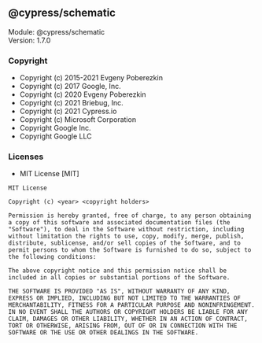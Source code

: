 ## @cypress/schematic
Module: @cypress/schematic\
Version: 1.7.0
### Copyright
- Copyright (c) 2015-2021 Evgeny Poberezkin
- Copyright (c) 2017 Google, Inc.
- Copyright (c) 2020 Evgeny Poberezkin
- Copyright (c) 2021 Briebug, Inc.
- Copyright (c) 2021 Cypress.io
- Copyright (c) Microsoft Corporation
- Copyright Google Inc.
- Copyright Google LLC
### Licenses 
 - MIT License [MIT]

```
MIT License

Copyright (c) <year> <copyright holders>

Permission is hereby granted, free of charge, to any person obtaining a copy of this software and associated documentation files (the "Software"), to deal in the Software without restriction, including without limitation the rights to use, copy, modify, merge, publish, distribute, sublicense, and/or sell copies of the Software, and to permit persons to whom the Software is furnished to do so, subject to the following conditions:

The above copyright notice and this permission notice shall be included in all copies or substantial portions of the Software.

THE SOFTWARE IS PROVIDED "AS IS", WITHOUT WARRANTY OF ANY KIND, EXPRESS OR IMPLIED, INCLUDING BUT NOT LIMITED TO THE WARRANTIES OF MERCHANTABILITY, FITNESS FOR A PARTICULAR PURPOSE AND NONINFRINGEMENT. IN NO EVENT SHALL THE AUTHORS OR COPYRIGHT HOLDERS BE LIABLE FOR ANY CLAIM, DAMAGES OR OTHER LIABILITY, WHETHER IN AN ACTION OF CONTRACT, TORT OR OTHERWISE, ARISING FROM, OUT OF OR IN CONNECTION WITH THE SOFTWARE OR THE USE OR OTHER DEALINGS IN THE SOFTWARE.
```
